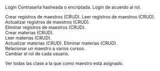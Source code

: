 Login 
Contraseña hasheada o encriptada.
Login de acuerdo al rol.	



Crear registros de maestros (CRUD).	
Leer registros de maestros (CRUD).	
Actualizar registros de maestros (CRUD).	
Eliminar registros de maestros (CRUD).	
Crear materias (CRUD).	
Leer materias (CRUD).	
Actualizar materias (CRUD).	
Eliminar materias (CRUD).	
Relacionar un maestro a varios cursos.	
Cambiar el rol de cada usuario.	



Ver todas las clase a la que como maestro está asignado.	